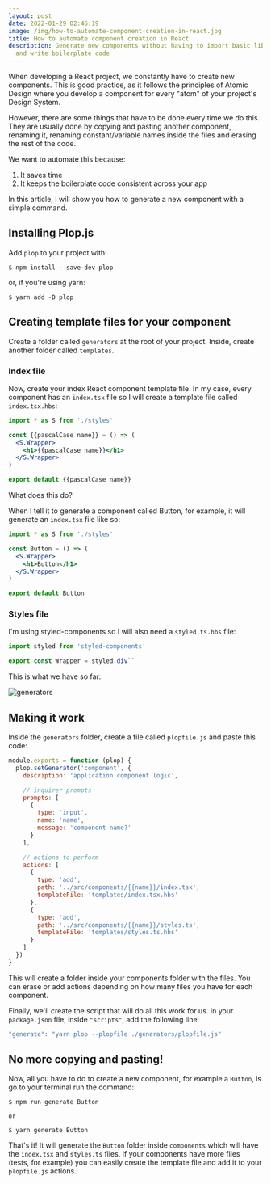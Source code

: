 ```yaml
---
layout: post
date: 2022-01-29 02:46:19
image: /img/how-to-automate-component-creation-in-react.jpg
title: How to automate component creation in React
description: Generate new components without having to import basic libraries
  and write boilerplate code
---
```

When developing a React project, we constantly have to create new components. This is good practice, as it follows the principles of Atomic Design where you develop a component for every "atom" of your project's Design System.

However, there are some things that have to be done every time we do this. They are usually done by copying and pasting another component, renaming it, renaming constant/variable names inside the files and erasing the rest of the code.

We want to automate this because:

1. It saves time
2. It keeps the boilerplate code consistent across your app

In this article, I will show you how to generate a new component with a simple command.

## Installing Plop.js

Add `plop` to your project with:

```
$ npm install --save-dev plop
```

or, if you're using yarn:

```
$ yarn add -D plop
```

## Creating template files for your component

Create a folder called `generators` at the root of your project. Inside, create another folder called `templates`.

### Index file

Now, create your index React component template file. In my case, every component has an `index.tsx` file so I will create a template file called `index.tsx.hbs`:

```jsx
import * as S from './styles'

const {{pascalCase name}} = () => (
  <S.Wrapper>
    <h1>{{pascalCase name}}</h1>
  </S.Wrapper>
)

export default {{pascalCase name}}
```

What does this do?

When I tell it to generate a component called Button, for example, it will generate an `index.tsx` file like so:

```jsx
import * as S from './styles'

const Button = () => (
  <S.Wrapper>
    <h1>Button</h1>
  </S.Wrapper>
)

export default Button
```

### Styles file

I'm using styled-components so I will also need a `styled.ts.hbs` file:

```js
import styled from 'styled-components'

export const Wrapper = styled.div``
```

This is what we have so far:

![generators](/img/2022-01-29_19-32.png)

## Making it work

Inside the `generators` folder, create a file called `plopfile.js` and paste this code:

```js
module.exports = function (plop) {
  plop.setGenerator('component', {
    description: 'application component logic',

    // inquirer prompts
    prompts: [
      {
        type: 'input',
        name: 'name',
        message: 'component name?'
      }
    ],

    // actions to perform
    actions: [
      {
        type: 'add',
        path: '../src/components/{{name}}/index.tsx',
        templateFile: 'templates/index.tsx.hbs'
      },
      {
        type: 'add',
        path: '../src/components/{{name}}/styles.ts',
        templateFile: 'templates/styles.ts.hbs'
      }
    ]
  })
}
```

This will create a folder inside your components folder with the files. You can erase or add actions depending on how many files you have for each component.

Finally, we'll create the script that will do all this work for us. In your `package.json` file, inside `"scripts"`, add the following line:

```js
"generate": "yarn plop --plopfile ./generators/plopfile.js"
```

## No more copying and pasting!

Now, all you have to do to create a new component, for example a `Button`, is go to your terminal run the command:

```
$ npm run generate Button

or

$ yarn generate Button
```

That's it! It will generate the `Button` folder inside `components` which will have the `index.tsx` and `styles.ts` files. If your components have more files (tests, for example) you can easily create the template file and add it to your `plopfile.js` actions.
